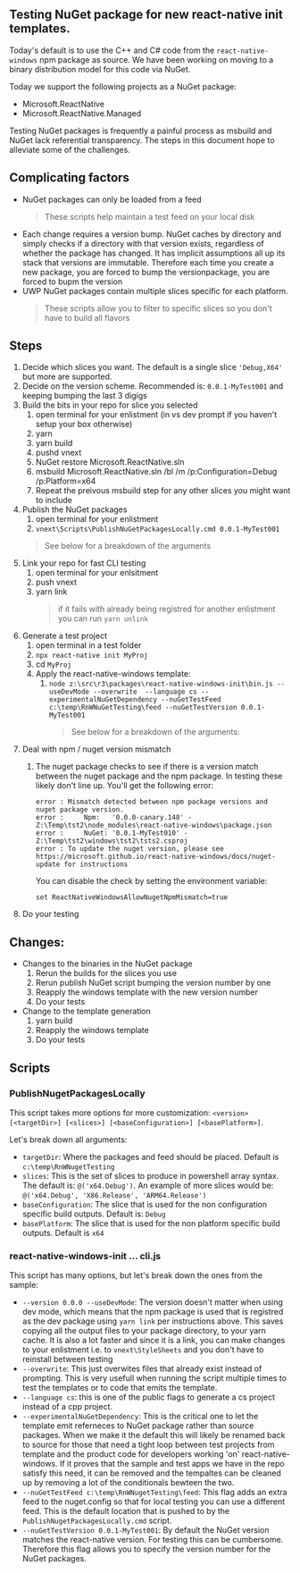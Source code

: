 ## Testing NuGet package for new react-native init templates.
Today's default is to use the C++ and C# code from the `react-native-windows` npm package as source. We have been working on moving to a binary distribution model for this code via NuGet. 

Today we support the following projects as a NuGet package:
 * Microsoft.ReactNative
 * Microsoft.ReactNative.Managed

 Testing NuGet packages is frequently a painful process as msbuild and NuGet lack referential transparency. The steps in this document hope to alleviate some of the challenges.

## Complicating factors
* NuGet packages can only be loaded from a feed
  > These scripts help maintain a test feed on your local disk
* Each change requires a version bump.
  NuGet caches by directory and simply checks if a directory with that version exists, regardless of whether the package has changed. It has implicit assumptions all up its stack that versions are immutable. Therefore each time you create a new package, you are forced to bump the versionpackage, you are forced to bupm the version
* UWP NuGet packages contain multiple slices specific for each platform.
  > These scripts allow you to filter to specific slices so you don't have to build all flavors


## Steps
1. Decide which slices you want. The default is a single slice `'Debug,X64'` but more are supported. 
1. Decide on the version scheme. Recommended is: `0.0.1-MyTest001` and keeping bumping the last 3 digigs
1. Build the bits in your repo for slice you selected
   1. open terminal for your enlistment (in vs dev prompt if you haven't setup your box otherwise)
   1. yarn
   1. yarn build
   1. pushd vnext
   1. NuGet restore Microsoft.ReactNative.sln
   1. msbuild Microsoft.ReactNative.sln /bl /m /p:Configuration=Debug /p:Platform=x64
   1. Repeat the preivous msbuild step for any other slices you might want to include
1. Publish the NuGet packages
   1. open terminal for your enlistment
   1. `vnext\Scripts\PublishNuGetPackagesLocally.cmd 0.0.1-MyTest001`
   > See below for a breakdown of the arguments
1. Link your repo for fast CLI testing
   1. open terminal for your enlsitment
   1. push vnext
   1. yarn link
      > if it fails with already being registred for another enlistment you can run `yarn unlink`
1. Generate a test project
   1. open terminal in a test folder
   1. `npx react-native init MyProj`
   1. cd `MyProj`
   1. Apply the react-native-windows template:
      1. `node z:\src\r3\packages\react-native-windows-init\bin.js --useDevMode --overwrite  --language cs --experimentalNuGetDependency --nuGetTestFeed c:\temp\RnWNuGetTesting\feed --nuGetTestVersion 0.0.1-MyTest001 `
         > See below for a breakdown of the arguments:
1. Deal with npm / nuget version mismatch
   1. The nuget package checks to see if there is a version match between the nuget package and the npm package.
      In testing these likely don't line up. You'll get the following error:
      ```
      error : Mismatch detected between npm package versions and nuget package version.
      error :     Npm:   '0.0.0-canary.148' - Z:\Temp\tst2\node_modules\react-native-windows\package.json
      error :     NuGet: '0.0.1-MyTest010' - Z:\Temp\tst2\windows\tst2\tsts2.csproj
      error : To update the nuget version, please see https://microsoft.github.io/react-native-windows/docs/nuget-update for instructions
      ```
      
      You can disable the check by setting the environment variable:

      `set ReactNativeWindowsAllowNugetNpmMismatch=true`
1. Do your testing

## Changes:
* Changes to the binaries in the NuGet package
  1. Rerun the builds for the slices you use
  1. Rerun publish NuGet script bumping the version number by one
  1. Reapply the windows template with the new version number
  1. Do your tests
* Change to the template generation
  1. yarn build
  1. Reapply the windows template
  1. Do your tests

## Scripts
### PublishNugetPackagesLocally
This script takes more options for more customization: `<version> [<targetDir>] [<slices>] [<baseConfiguration>] [<basePlatform>]`.
      
Let's break down all arguments:
* `targetDir`: Where the packages and feed should be placed. Default is `c:\temp\RnWNugetTesting`
* `slices`: This is the set of slices to produce in powershell array syntax. The default is: `@('x64.Debug')`. An example of more slices would be: `@('x64.Debug', 'X86.Release', 'ARM64.Release')`
* `baseConfiguration`: The slice that is used for the non configuration specific build outputs. Default is: `Debug`
* `basePlatform`: The slice that is used for the non platform specific build outputs. Default is `x64`

### react-native-windows-init ... cli.js
This script has many options, but let's break down the ones from the sample:
* `--version 0.0.0 --useDevMode`: The version doesn't matter when using dev mode, which means that the npm package is used that is registred as the dev package using `yarn link` per instructions above. This saves copying all the output files to your package directory, to your yarn cache. It is also a lot faster and since it is a link, you can make changes to your enlistment i.e. to `vnext\StyleSheets` and you don't have to reinstall between testing
* `--overwrite`: This just overwites files that already exist instead of prompting. This is very usefull when running the script multiple times to test the templates or to code that emits the template.
* `--language cs`: this is one of the public flags to generate a cs project instead of a cpp project. 
* `--experimentalNuGetDependency`: This is the critical one to let the template emit referneces to NuGet package rather than source packages. When we make it the default this will likely be renamed back to source for those that need a tight loop between test projects from template and the product code for developers working 'on' react-native-windows. If it proves that the sample and test apps we have in the repo satisfy this need, it can be removed and the tempaltes can be cleaned up by removing a lot of the conditionals bewteen the two.
* `--nuGetTestFeed c:\temp\RnWNugetTesting\feed`: This flag adds an extra feed to the nuget.config so that for local testing you can use a different feed. This is the default location that is pushed to by the `PublishNugetPackagesLocally.cmd` script.
* `--nuGetTestVersion 0.0.1-MyTest001`: By default the NuGet version matches the react-native version. For testing this can be cumbersome. Therefore this flag allows you to specify the version number for the NuGet packages. 
